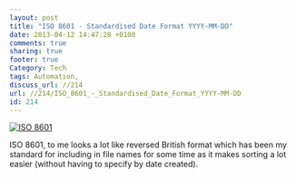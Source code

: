 ```yaml
---
layout: post
title: "ISO 8601 - Standardised Date Format YYYY-MM-DD"
date: 2013-04-12 14:47:28 +0100 
comments: true
sharing: true
footer: true
Category: Tech
tags: Automation,
discuss_url: //214
url: //214/ISO_8601_-_Standardised_Date_Format_YYYY-MM-DD
id: 214
---
```

[ ![ISO 8601][xkcd-image] ][xkcd]

ISO 8601, to me looks a lot like reversed British format which has been my standard for including in file names for some time as it makes sorting a lot easier (without having to specify by date created).


[xkcd]: http://xkcd.com/1179/

[xkcd-image]: http://imgs.xkcd.com/comics/iso_8601.png
